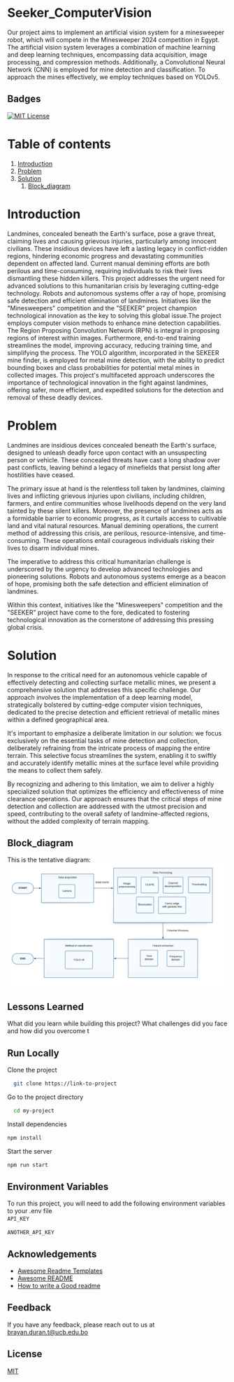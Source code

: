 # Seeker_ComputerVision
Our project aims to implement an artificial vision system for a minesweeper robot, which will compete in the Minesweeper 2024 competition in Egypt. The artificial vision system leverages a combination of machine learning and deep learning techniques, encompassing data acquisition, image processing, and compression methods. Additionally, a Convolutional Neural Network (CNN) is employed for mine detection and classification. To approach the mines effectively, we employ techniques based on YOLOv5.

## Badges  
[![MIT License](https://img.shields.io/badge/License-MIT-green.svg)](https://choosealicense.com/licenses/mit/)  


# Table of contents  
1. [Introduction](#Introduction)  
2. [Problem](#Problem)  
3. [Solution](#Solution)
   1. [Block_diagram](#Block_diagram)


# Introduction
Landmines, concealed beneath the Earth's surface, pose a grave threat, claiming lives and causing grievous injuries, particularly among innocent civilians. These insidious devices have left a lasting legacy in conflict-ridden regions, hindering economic progress and devastating communities dependent on affected land. Current manual demining efforts are both perilous and time-consuming, requiring individuals to risk their lives dismantling these hidden killers. This project addresses the urgent need for advanced solutions to this humanitarian crisis by leveraging cutting-edge technology. Robots and autonomous systems offer a ray of hope, promising safe detection and efficient elimination of landmines. Initiatives like the "Minesweepers" competition and the "SEEKER" project champion technological innovation as the key to solving this global issue.The project employs computer vision methods to enhance mine detection capabilities. The Region Proposing Convolution Network (RPN) is integral in proposing regions of interest within images. Furthermore, end-to-end training streamlines the model, improving accuracy, reducing training time, and simplifying the process. The YOLO algorithm, incorporated in the SEKEER mine finder, is employed for metal mine detection, with the ability to predict bounding boxes and class probabilities for potential metal mines in collected images. This project's multifaceted approach underscores the importance of technological innovation in the fight against landmines, offering safer, more efficient, and expedited solutions for the detection and removal of these deadly devices.

# Problem
Landmines are insidious devices concealed beneath the Earth's surface, designed to unleash deadly force upon contact with an unsuspecting person or vehicle. These concealed threats have cast a long shadow over past conflicts, leaving behind a legacy of minefields that persist long after hostilities have ceased.

The primary issue at hand is the relentless toll taken by landmines, claiming lives and inflicting grievous injuries upon civilians, including children, farmers, and entire communities whose livelihoods depend on the very land tainted by these silent killers. Moreover, the presence of landmines acts as a formidable barrier to economic progress, as it curtails access to cultivable land and vital natural resources. Manual demining operations, the current method of addressing this crisis, are perilous, resource-intensive, and time-consuming. These operations entail courageous individuals risking their lives to disarm individual mines.

The imperative to address this critical humanitarian challenge is underscored by the urgency to develop advanced technologies and pioneering solutions. Robots and autonomous systems emerge as a beacon of hope, promising both the safe detection and efficient elimination of landmines.

Within this context, initiatives like the "Minesweepers" competition and the "SEEKER" project have come to the fore, dedicated to fostering technological innovation as the cornerstone of addressing this pressing global crisis.

# Solution
In response to the critical need for an autonomous vehicle capable of effectively detecting and collecting surface metallic mines, we present a comprehensive solution that addresses this specific challenge. Our approach involves the implementation of a deep learning model, strategically bolstered by cutting-edge computer vision techniques, dedicated to the precise detection and efficient retrieval of metallic mines within a defined geographical area.

It's important to emphasize a deliberate limitation in our solution: we focus exclusively on the essential tasks of mine detection and collection, deliberately refraining from the intricate process of mapping the entire terrain. This selective focus streamlines the system, enabling it to swiftly and accurately identify metallic mines at the surface level while providing the means to collect them safely. 

By recognizing and adhering to this limitation, we aim to deliver a highly specialized solution that optimizes the efficiency and effectiveness of mine clearance operations. Our approach ensures that the critical steps of mine detection and collection are addressed with the utmost precision and speed, contributing to the overall safety of landmine-affected regions, without the added complexity of terrain mapping.
## Block_diagram
This is the tentative diagram:
![App Screenshot](docs/img/diagramV2.jpeg)



## Lessons Learned  

What did you learn while building this project? What challenges did you face and how did you overcome t

## Run Locally  

Clone the project  

~~~bash  
  git clone https://link-to-project
~~~

Go to the project directory  

~~~bash  
  cd my-project
~~~

Install dependencies  

~~~bash  
npm install
~~~

Start the server  

~~~bash  
npm run start
~~~

## Environment Variables  

To run this project, you will need to add the following environment variables to your .env file  
`API_KEY`  

`ANOTHER_API_KEY` 

## Acknowledgements  

- [Awesome Readme Templates](https://awesomeopensource.com/project/elangosundar/awesome-README-templates)
- [Awesome README](https://github.com/matiassingers/awesome-readme)
- [How to write a Good readme](https://bulldogjob.com/news/449-how-to-write-a-good-readme-for-your-github-project)

## Feedback  

If you have any feedback, please reach out to us at brayan.duran.t@ucb.edu.bo

## License  

[MIT](https://choosealicense.com/licenses/mit/)
